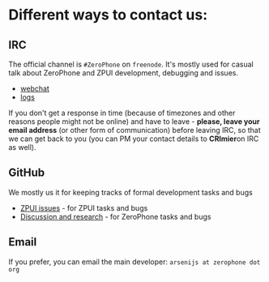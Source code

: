 # Different ways to contact us:

## IRC
The official channel is `#ZeroPhone` on `freenode`. It's mostly used for casual talk about ZeroPhone and ZPUI development, debugging and issues.
- [webchat](https://kiwiirc.com/client/irc.freenode.net/#ZeroPhone) 
- [logs](https://mozzwald.com/irclog/zerophone/)

If you don't get a response in time (because of timezones and other reasons people might not be online) and have to leave - **please, leave your email address** (or other form of communication) before leaving IRC,
so that we can get back to you (you can PM your contact details to **CRImier**on IRC as well).

## GitHub
We mostly us it for keeping tracks of formal development tasks and bugs
- [ZPUI issues](https://github.com/ZeroPhone/ZPUI/issues) - for ZPUI tasks and bugs
- [Discussion and research](https://github.com/ZeroPhone/Discussion-and-Research/issues) - for ZeroPhone tasks and bugs

## Email
If you prefer, you can email the main developer: `arsenijs at zerophone dot org`
